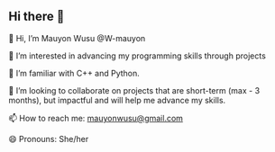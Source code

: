 ## Hi there 👋

👋 Hi, I’m Mauyon Wusu @W-mauyon

👀 I’m interested in advancing my programming skills through projects

🌱 I’m familiar with C++ and Python.

💞️ I’m looking to collaborate on projects that are short-term (max - 3 months), but impactful and will help me advance my skills.

📫 How to reach me: mauyonwusu@gmail.com

😄 Pronouns: She/her

